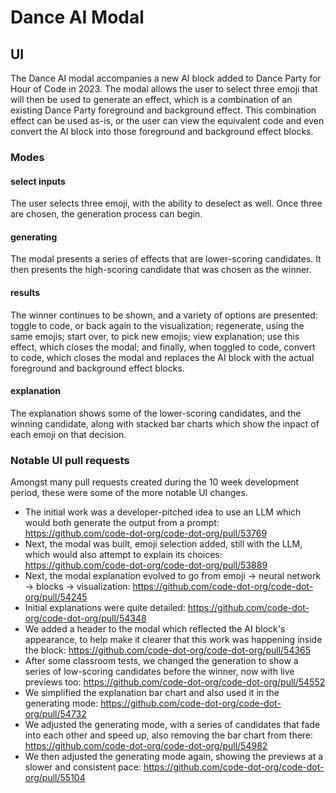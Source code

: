 # Dance AI Modal

## UI

The Dance AI modal accompanies a new AI block added to Dance Party for Hour of Code in 2023.  The modal allows the user to select three emoji that will then be used to generate an effect, which is a combination of an existing Dance Party foreground and background effect.  This combination effect can be used as-is, or the user can view the equivalent code and even convert the AI block into those foreground and background effect blocks.

### Modes

#### select inputs
The user selects three emoji, with the ability to deselect as well.  Once three are chosen, the generation process can begin.

#### generating
The modal presents a series of effects that are lower-scoring candidates.  It then presents the high-scoring candidate that was chosen as the winner.

#### results
The winner continues to be shown, and a variety of options are presented: toggle to code, or back again to the visualization; regenerate, using the same emojis; start over, to pick new emojis; view explanation; use this effect, which closes the modal; and finally, when toggled to code, convert to code, which closes the modal and replaces the AI block with the actual foreground and background effect blocks.

#### explanation
The explanation shows some of the lower-scoring candidates, and the winning candidate, along with stacked bar charts which show the inpact of each emoji on that decision.

### Notable UI pull requests

Amongst many pull requests created during the 10 week development period, these were some of the more notable UI changes.

- The initial work was a developer-pitched idea to use an LLM which would both generate the output from a prompt: https://github.com/code-dot-org/code-dot-org/pull/53769
- Next, the modal was built, emoji selection added, still with the LLM, which would also attempt to explain its choices: https://github.com/code-dot-org/code-dot-org/pull/53889
- Next, the modal explanation evolved to go from emoji -> neural network -> blocks -> visualization: https://github.com/code-dot-org/code-dot-org/pull/54245
- Initial explanations were quite detailed: https://github.com/code-dot-org/code-dot-org/pull/54348
- We added a header to the modal which reflected the AI block's appearance, to help make it clearer that this work was happening inside the block: https://github.com/code-dot-org/code-dot-org/pull/54365
- After some classroom tests, we changed the generation to show a series of low-scoring candidates before the winner, now with live previews too: https://github.com/code-dot-org/code-dot-org/pull/54552
- We simplified the explanation bar chart and also used it in the generating mode: https://github.com/code-dot-org/code-dot-org/pull/54732
- We adjusted the generating mode, with a series of candidates that fade into each other and speed up, also removing the bar chart from there: https://github.com/code-dot-org/code-dot-org/pull/54982
- We then adjusted the generating mode again, showing the previews at a slower and consistent pace: https://github.com/code-dot-org/code-dot-org/pull/55104
